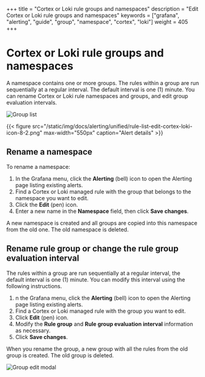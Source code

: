 +++
title = "Cortex or Loki rule groups and namespaces"
description = "Edit Cortex or Loki rule groups and namespaces"
keywords = ["grafana", "alerting", "guide", "group", "namespace", "cortex", "loki"]
weight = 405
+++

# Cortex or Loki rule groups and namespaces

A namespace contains one or more groups. The rules within a group are run sequentially at a regular interval. The default interval is one (1) minute. You can rename Cortex or Loki rule namespaces and groups, and edit group evaluation intervals.

![Group list](/static/img/docs/alerting/unified/rule-list-edit-cortex-loki-icon-8-2.png 'Rule group list screenshot')

{{< figure src="/static/img/docs/alerting/unified/rule-list-edit-cortex-loki-icon-8-2.png" max-width="550px" caption="Alert details" >}}

## Rename a namespace

To rename a namespace:

1. In the Grafana menu, click the **Alerting** (bell) icon to open the Alerting page listing existing alerts.
1. Find a Cortex or Loki managed rule with the group that belongs to the namespace you want to edit.
1. Click the **Edit** (pen) icon.
1. Enter a new name in the **Namespace** field, then click **Save changes**.

A new namespace is created and all groups are copied into this namespace from the old one. The old namespace is deleted.

## Rename rule group or change the rule group evaluation interval

The rules within a group are run sequentially at a regular interval, the default interval is one (1) minute. You can modify this interval using the following instructions.

1. n the Grafana menu, click the **Alerting** (bell) icon to open the Alerting page listing existing alerts.
1. Find a Cortex or Loki managed rule with the group you want to edit.
1. Click **Edit** (pen) icon.
1. Modify the **Rule group** and **Rule group evaluation interval** information as necessary.
1. Click **Save changes**.

When you rename the group, a new group with all the rules from the old group is created. The old group is deleted.

![Group edit modal](/static/img/docs/alerting/unified/rule-list-cortex-loki-edit-ns-group-8-2.png 'Rule group edit modal screenshot')
